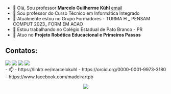 - 👋 Olá, Sou professor **Marcelo Guilherme Kühl** [email](marcelokuhl@gmail.com)
- 📔 Sou professor do Curso Técnico em Informática Integrado 
- 🌱 Atualmente estou no Grupo Formadores - TURMA H _ PENSAM COMPUT 2023_ FORM EM ACAO
- 💞️ Estou trabalhando no Colégio Estadual de Pato Branco - PR
- 🤖 Atuo no **Projeto Robótica Educacional e Primeiros Passos**
## Contatos:

<div>
<a href="https://www.youtube.com/channel/UClh-DYld-Bo5VELKp58jEYQ" target="_blank"><img src="https://img.shields.io/badge/YouTube-FF0000?style=for-the-badge&logo=youtube&logoColor=white" target="_blank"></a>
<a href="https://www.instagram.com/marceloguilherme.kuhl/" target="_blank"><img src="https://img.shields.io/badge/-Instagram-%23E4405F?style=for-the-badge&logo=instagram&logoColor=white" target="_blank"></a>
<a href = "mailto:marcelokuhl@gmail.com"><img src="https://img.shields.io/badge/Gmail-D14836?style=for-the-badge&logo=gmail&logoColor=white" target="_blank"></a>
<a href="https://linkedin.com/in/marcelo-kuhl-7952985" target="_blank"><img src="https://img.shields.io/badge/-LinkedIn-%230077B5?style=for-the-badge&logo=linkedin&logoColor=white" target="_blank"></a>

</div>
- 📫
-  https://linktr.ee/marcelokuhl
- https://orcid.org/0000-0001-9973-3180
- https://www.facebook.com/madeirartpb
<p align="center">
<img src="http://img.shields.io/static/v1?label=STATUS&message=EM%20DESENVOLVIMENTO&color=GREEN&style=for-the-badge"/>
</p>

<!---
marcelokuhl/marcelokuhl is a ✨ special ✨ repository because its `README.md` (this file) appears on your GitHub profile.
You can click the Preview link to take a look at your changes.
--->
